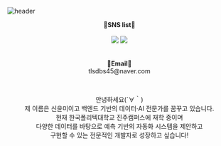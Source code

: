 <div>
  
<!--Header-->
![header](https://capsule-render.vercel.app/api?type=Blur&color=auto&height=300&section=header&text=Hello,%20Yum%20World!&desc=This%20is%20Yunmi%20playground.%20&fontSize=90&descSize=30&fontAlignY=40.)

</div>


<div>
<!--body-->

<p align="center">
    <Strong>📱SNS list📱</Strong><br><br>
    <a href="" target="_blank"><img src="https://img.shields.io/badge/Instagram-E4405F?logo=Instagram&logoColor=white"/></a>
    <a href="" target="_blank"><img src = "https://img.shields.io/badge/Velog-20C997?logo=velog&logoColor=white"></a>
    <br>
<br><br>
<Strong>📧Email📧</Strong><br>tlsdbs45@naver.com<br>
</p>

<br>

<p align="center">
안녕하세요(´∀｀)<br>
제 이름은 신윤미이고 백엔드 기반의 데이터·AI 전문가를 꿈꾸고 있습니다.<br>
현재 한국폴리텍대학교 진주캠퍼스에 재학 중이며 <br> 
다양한 데이터를 바탕으로 예측 기반의 자동화 시스템을 제안하고<br>
구현할 수 있는 전문적인 개발자로 성장하고 싶습니다!<br>
</p>

</div>







<!--
**shinyunmi/Yunmi-Shin* is a ✨ _special_ ✨ repository because its `README.md` (this file) appears on your GitHub profile.

Here are some ideas to get you started:
- Hi there 👋
- 🔭 I’m currently working on ...
- 🌱 I’m currently learning ...
- 👯 I’m looking to collaborate on ...
- 🤔 I’m looking for help with ...
- 💬 Ask me about ...
- 📫 How to reach me: ...
- 😄 Pronouns: ...
- ⚡ Fun fact: ...
-->

